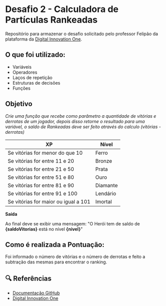 # Desafio 2 - Calculadora de Partículas Rankeadas

Repositório para armazenar o desafio solicitado pelo professor Felipão da plataforma da [Digital Innovation One](https://www.dio.me).

## O que foi utilizado:

- Variáveis
- Operadores
- Laços de repetição
- Estruturas de decisões
- Funções

## Objetivo

*Crie uma função que recebe como parâmetro a quantidade de vitórias e derrotas de um jogador,
depois disso retorne o resultado para uma variável, o saldo de Rankeadas deve ser feito através do calculo (vitórias - derrotas)*

|  XP  |  Nível  |
|-------|---------|
| Se vitórias for menor do que 10 | Ferro |
| Se vitórias for entre 11 e 20 | Bronze |
| Se vitórias for entre 21 e 50 | Prata |
| Se vitórias for entre 51 e 80 | Ouro |
| Se vitórias for entre 81 e 90 | Diamante |
| Se vitórias for entre 91 e 100 | Lendário |
| Se vitórias for maior ou igual a 101 | Imortal |

**Saída**

Ao final deve se exibir uma mensagem:
"O Herói tem de saldo de **{saldoVitorias}** está no nível **{nivel}**"

## Como é realizada a Pontuação:
Foi informado o número de vitórias e o número de derrotas e feito a subtração das mesmas para encontrar o ranking.


## 🔍 Referências

- [Documentação GitHub](https://docs.github.com/pt)
- [Digital Innovation One](https://www.dio.me)
